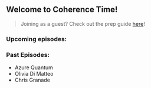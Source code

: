 ## Welcome to Coherence Time!

> Joining as a guest? Check out the prep guide [here](guest-prep.md)!


### Upcoming episodes:


### Past Episodes:

- Azure Quantum
- Olivia Di Matteo
- Chris Granade

